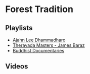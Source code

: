 # Forest Tradition


## Playlists
- [Ajahn Lee Dhammadharo](https://sukhavaho.github.io/people/ajahn_lee_dhammadharo)
- [Theravada Masters - James Baraz](https://www.youtube.com/playlist?list=PLFYqtUfYANRp4rdetDAGXdNEPIesbiE2M)
- [Buddhist Documentaries](https://www.youtube.com/playlist?list=PLFYqtUfYANRpl5KDrWfM98kTuYl2n_Or3)

## Videos

